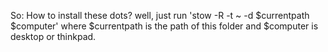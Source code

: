 So: How to install these dots?
well, just run 'stow -R -t ~ -d $currentpath $computer' where $currentpath is the path of this folder and $computer is desktop or thinkpad.
